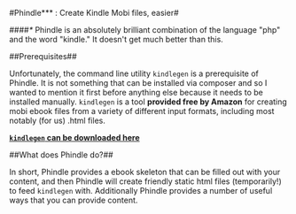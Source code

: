 #Phindle*\** : Create Kindle Mobi files, easier#

####*\** Phindle is an absolutely brilliant combination of the language "php" and the word "kindle." It doesn't get much better than this.


##Prerequisites##

Unfortunately, the command line utility `kindlegen` is a prerequisite of Phindle. It is not something that can be installed via composer and so I wanted to mention it first before anything else because it needs to be installed manually. `kindlegen` is a tool **provided free by Amazon** for creating mobi ebook files from a variety of different input formats, including most notably (for us) .html files. 

[**`kindlegen` can be downloaded here**](http://www.amazon.com/gp/feature.html?docId=1000765211)

##What does Phindle do?##

In short, Phindle provides a ebook skeleton that can be filled out with your content, and then Phindle will create friendly static html files (temporarily!) to feed `kindlegen` with. Additionally Phindle provides a number of useful ways that you can provide content.


